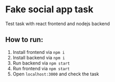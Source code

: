 # Fake social app task
Test task with react frontend and nodejs backend

## How to run:
1) Install frontend via `npm i`
2) Install backend via `npm i`
3) Run backend via `npm start`
4) Run frontend via `npm start`
5) Open `localhost:3000` and check the task